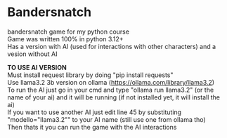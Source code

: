 # Bandersnatch  
bandersnatch game for my python course  
Game was written 100% in python 3.12+  
Has a version with AI (used for interactions with other characters) and a vesion without AI  

**TO USE AI VERSION**  
  Must install request library by doing "pip install requests"  
  Use llama3.2 3b version on ollama (https://ollama.com/library/llama3.2)  
  To run the AI just go in your cmd and type "ollama run llama3.2" (or the name of your ai) and it will be running (if not installed yet, it will install the ai)    
  If you want to use another AI just edit line 45 by substituting "modello="llama3.2"" to your AI name (still use one from ollama tho)  
  Then thats it you can run the game with the AI interactions  
